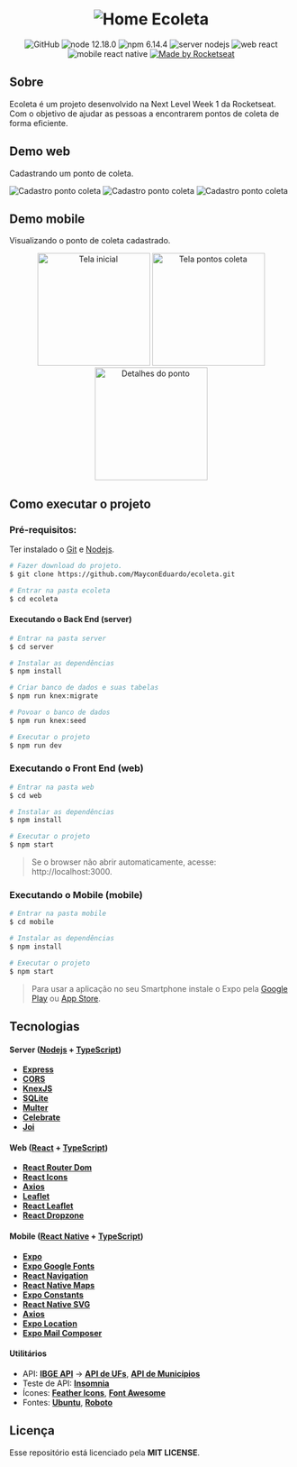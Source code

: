 <h1 align="center">
    <img alt="Home Ecoleta" title="Home Ecoleta" src="./docs/Home-Web.png" />
</h1>
<div align="center">

![GitHub](https://img.shields.io/github/license/MayconEduardo/ecoleta)
![node 12.18.0](https://img.shields.io/badge/node-12.18.0-green)
![npm 6.14.4](https://img.shields.io/badge/npm-6.14.4-yellowgreen)
![server nodejs](https://img.shields.io/badge/server-nodejs-orange)
![web react](https://img.shields.io/badge/web-react-red)
![mobile react native](https://img.shields.io/badge/mobile-react%20native-blue)
<a href="https://rocketseat.com.br">
    <img alt="Made by Rocketseat" src="https://img.shields.io/badge/made%20by-Rocketseat-%237519C1">
</a>

</div>

## Sobre

Ecoleta é um projeto desenvolvido na Next Level Week 1 da Rocketseat. Com o objetivo de ajudar as pessoas a encontrarem pontos de coleta de forma eficiente.

## Demo web

Cadastrando um ponto de coleta.

![Cadastro ponto coleta](./docs/Cadastro-Ponto-Coleta.png)
![Cadastro ponto coleta](./docs/Cadastro-Ponto-Coleta-2.png)
![Cadastro ponto coleta](./docs/Cadastro-Ponto-Coleta-3.png)

## Demo mobile

Visualizando o ponto de coleta cadastrado.

<p align="center">
  <img alt="Tela inicial" title="Tela inicial" src="./docs/Screenshot-01.jpg" width="200px">

  <img alt="Tela pontos coleta" title="Tela pontos coleta" src="./docs/Screenshot-02.jpg" width="200px">

  <img alt="Detalhes do ponto" title="Detalhes do ponto" src="./docs/Screenshot-03.jpg" width="200px">
</p>

## Como executar o projeto

### Pré-requisitos:

Ter instalado o [Git](https://git-scm.com/downloads) e [Nodejs](https://nodejs.org/en/download/).

```bash
# Fazer download do projeto.
$ git clone https://github.com/MayconEduardo/ecoleta.git

# Entrar na pasta ecoleta
$ cd ecoleta
```

#### Executando o Back End (server)
```bash
# Entrar na pasta server
$ cd server

# Instalar as dependências
$ npm install

# Criar banco de dados e suas tabelas
$ npm run knex:migrate

# Povoar o banco de dados
$ npm run knex:seed

# Executar o projeto
$ npm run dev
```

### Executando o Front End (web)
```bash
# Entrar na pasta web
$ cd web

# Instalar as dependências
$ npm install

# Executar o projeto
$ npm start
```
> Se o browser não abrir automaticamente, acesse: http://localhost:3000.

### Executando o Mobile (mobile)
```bash
# Entrar na pasta mobile
$ cd mobile

# Instalar as dependências
$ npm install

# Executar o projeto
$ npm start
```
> Para usar a aplicação no seu Smartphone instale o Expo pela [Google Play](https://play.google.com/store/apps/details?id=host.exp.exponent) ou [App Store](https://apps.apple.com/app/apple-store/id982107779).

## Tecnologias

#### **Server** ([Nodejs][node] + [TypeScript][typescript])

  - **[Express][express]**
  - **[CORS][cors]**
  - **[KnexJS][knex]**
  - **[SQLite][sqlite3]**
  - **[Multer][multer]**
  - **[Celebrate][celebrate]**
  - **[Joi][joi]**

#### **Web** ([React][react] + [TypeScript][typescript])

  - **[React Router Dom][react_router_dom]**
  - **[React Icons][react_icons]**
  - **[Axios][axios]**
  - **[Leaflet][leaflet]**
  - **[React Leaflet][react_leaflet]**
  - **[React Dropzone][react_dropzone]**

#### **Mobile** ([React Native][react_native] + [TypeScript][typescript])

  - **[Expo][expo]**
  - **[Expo Google Fonts][expo_google_fonts]**
  - **[React Navigation][react_navigation]**
  - **[React Native Maps][react_native_maps]**
  - **[Expo Constants][expo_constants]**
  - **[React Native SVG][react_native_svg]**
  - **[Axios][axios]**
  - **[Expo Location][expo_location]**
  - **[Expo Mail Composer][expo_mail_composer]**

  #### **Utilitários**
- API: **[IBGE API][ibge_api]** &rarr; **[API de UFs][ibge_api_ufs]**, **[API de Municípios][ibge_api_municipios]** 
- Teste de API: **[Insomnia][insomnia]**
- Ícones: **[Feather Icons][feather_icons]**, **[Font Awesome][font_awesome]**
- Fontes: **[Ubuntu][font_ubuntu]**, **[Roboto][font_roboto]**

## Licença

Esse repositório está licenciado pela **MIT LICENSE**.

<!-- Techs -->

[react]: https://reactjs.org/

[typescript]: https://www.typescriptlang.org/

[node]: https://nodejs.org/en/

[leaflet]: https://react-leaflet.js.org/en/

[ibge_api]: https://servicodados.ibge.gov.br/api/docs/localidades?versao=1

[ibge_api_ufs]: https://servicodados.ibge.gov.br/api/docs/localidades?versao=1#api-UFs-estadosGet

[ibge_api_municipios]: https://servicodados.ibge.gov.br/api/docs/localidades?versao=1#api-Municipios-estadosUFMunicipiosGet

[react_native]: http://www.reactnative.com/

[express]: https://expressjs.com/

[cors]: https://expressjs.com/en/resources/middleware/cors.html

[knex]: http://knexjs.org/

[sqlite3]: https://github.com/mapbox/node-sqlite3

[feather_icons]: https://feathericons.com/

[insomnia]: https://insomnia.rest/

[react_leaflet]: https://react-leaflet.js.org/

[react_router_dom]: https://github.com/ReactTraining/react-router/tree/master/packages/react-router-dom

[react_icons]: https://react-icons.github.io/react-icons/

[axios]: https://github.com/axios/axios

[expo]: https://expo.io/

[expo_google_fonts]: https://github.com/expo/google-fonts

[react_navigation]: https://reactnavigation.org/

[react_native_maps]: https://github.com/react-native-community/react-native-maps

[expo_constants]: https://docs.expo.io/versions/latest/sdk/constants/

[react_native_svg]: https://github.com/react-native-community/react-native-svg

[expo_location]: https://docs.expo.io/versions/latest/sdk/location/

[expo_mail_composer]: https://docs.expo.io/versions/latest/sdk/mail-composer/

[font_roboto]: https://fonts.google.com/specimen/Roboto

[font_ubuntu]: https://fonts.google.com/specimen/Ubuntu

[font_awesome]: https://fontawesome.com/

[multer]: https://github.com/expressjs/multer

[celebrate]: https://github.com/arb/celebrate

[joi]: https://github.com/hapijs/joi

[react_dropzone]: https://github.com/react-dropzone/react-dropzone